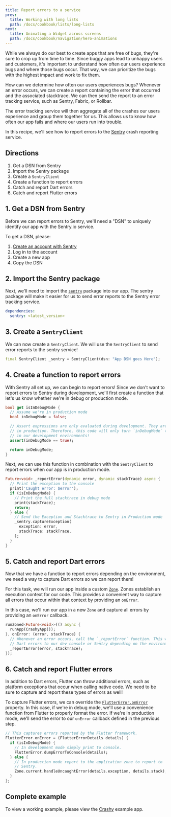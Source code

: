 ```yaml
---
title: Report errors to a service
prev:
  title: Working with long lists
  path: /docs/cookbook/lists/long-lists
next:
  title: Animating a Widget across screens
  path: /docs/cookbook/navigation/hero-animations
---
```


While we always do our best to create apps that are free of bugs, they're sure
to crop up from time to time. Since buggy apps lead to unhappy
users and customers, it's important to understand how often our users experience
bugs and where those bugs occur. That way, we can prioritize the bugs with the
highest impact and work to fix them.

How can we determine how often our users experiences bugs? Whenever an error
occurs, we can create a report containing the error that occurred and the
associated stacktrace. We can then send the report to an error tracking service,
such as Sentry, Fabric, or Rollbar.

The error tracking service will then aggregate all of the crashes our users
experience and group them together for us. This allows us to know how often our
app fails and where our users run into trouble.

In this recipe, we'll see how to report errors to the
[Sentry](https://sentry.io/welcome/) crash reporting service.

## Directions

  1. Get a DSN from Sentry
  2. Import the Sentry package
  3. Create a `SentryClient`
  4. Create a function to report errors
  5. Catch and report Dart errors
  6. Catch and report Flutter errors

## 1. Get a DSN from Sentry

Before we can report errors to Sentry, we'll need a "DSN" to uniquely identify
our app with the Sentry.io service.

To get a DSN, please:

  1. [Create an account with Sentry](https://sentry.io/signup/)
  2. Log in to the account
  3. Create a new app
  4. Copy the DSN

## 2. Import the Sentry package

Next, we'll need to import the
[`sentry`](https://pub.dartlang.org/packages/sentry) package into our app. The
sentry package will make it easier for us to send error reports to the Sentry
error tracking service.

```yaml
dependencies:
  sentry: <latest_version>
```

## 3. Create a `SentryClient`

We can now create a `SentryClient`. We will use the `SentryClient` to send
error reports to the sentry service!

<!-- skip -->
```dart
final SentryClient _sentry = SentryClient(dsn: "App DSN goes Here");
```

## 4. Create a function to report errors

With Sentry all set up, we can begin to report errors! Since we don't want to
report errors to Sentry during development, we'll first create a function that
let's us know whether we're in debug or production mode.

<!-- skip -->
```dart
bool get isInDebugMode {
  // Assume we're in production mode
  bool inDebugMode = false;

  // Assert expressions are only evaluated during development. They are ignored
  // in production. Therefore, this code will only turn `inDebugMode` to true
  // in our development environments!
  assert(inDebugMode == true);

  return inDebugMode;
}
```

Next, we can use this function in combination with the `SentryClient` to report
errors when our app is in production mode.

<!-- skip -->
```dart
Future<void> _reportError(dynamic error, dynamic stackTrace) async {
  // Print the exception to the console
  print('Caught error: $error');
  if (isInDebugMode) {
    // Print the full stacktrace in debug mode
    print(stackTrace);
    return;
  } else {
    // Send the Exception and Stacktrace to Sentry in Production mode
    _sentry.captureException(
      exception: error,
      stackTrace: stackTrace,
    );
  }
}
```

## 5. Catch and report Dart errors

Now that we have a function to report errors depending on the environment, we
need a way to capture Dart errors so we can report them!

For this task, we will run our app inside a custom
[`Zone`](https://docs.flutter.io/flutter/dart-async/Zone-class.html). Zones
establish an execution context for our code. This provides a convenient way to
capture all errors that occur within that context by providing an `onError`.

In this case, we'll run our app in a new `Zone` and capture all errors by
providing an `onError` callback.

<!-- skip -->
```dart
runZoned<Future<void>>(() async {
  runApp(CrashyApp());
}, onError: (error, stackTrace) {
  // Whenever an error occurs, call the `_reportError` function. This will send
  // Dart errors to our dev console or Sentry depending on the environment.
  _reportError(error, stackTrace);
});
```

## 6. Catch and report Flutter errors

In addition to Dart errors, Flutter can throw additional errors, such as
platform exceptions that occur when calling native code. We need to be sure to
capture and report these types of errors as well!

To capture Flutter errors, we can override the
[`FlutterError.onError`](https://docs.flutter.io/flutter/foundation/FlutterError/onError.html)
property. In this case, if we're in debug mode, we'll use a convenience function
from Flutter to properly format the error. If we're in production mode, we'll
send the error to our `onError` callback defined in the previous step.

<!-- skip -->
```dart
// This captures errors reported by the Flutter framework.
FlutterError.onError = (FlutterErrorDetails details) {
  if (isInDebugMode) {
    // In development mode simply print to console.
    FlutterError.dumpErrorToConsole(details);
  } else {
    // In production mode report to the application zone to report to
    // Sentry.
    Zone.current.handleUncaughtError(details.exception, details.stack);
  }
};
```

## Complete example

To view a working example, please view the
[Crashy](https://github.com/flutter/crashy) example app.
